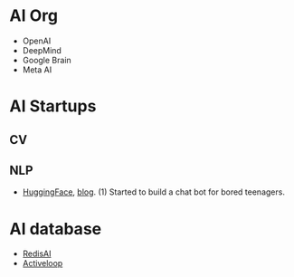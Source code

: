 # AI Org
* OpenAI
* DeepMind
* Google Brain
* Meta AI

# AI Startups
## CV
## NLP
* [HuggingFace](https://huggingface.co/), [blog](https://towardsdatascience.com/hugging-face-a-step-towards-democratizing-nlp-2c79f258c951#:~:text=Hugging%20Face%2C%20a%20company%20that,build%20a%20definitive%20NLP%20library.&text=The%20company's%20aim%20is%20to,it%20for%20use%20by%20everyone.). (1) Started to build a chat bot for bored teenagers. 

# AI database
* [RedisAI](https://redis.com/nosql/ai-databases/#:~:text=AI%20databases%20are%20a%20fast,to%20provide%20value%2Dadded%20services.)
* [Activeloop](https://www.activeloop.ai/)